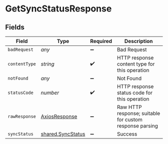 # GetSyncStatusResponse


## Fields

| Field                                                   | Type                                                    | Required                                                | Description                                             |
| ------------------------------------------------------- | ------------------------------------------------------- | ------------------------------------------------------- | ------------------------------------------------------- |
| `badRequest`                                            | *any*                                                   | :heavy_minus_sign:                                      | Bad Request                                             |
| `contentType`                                           | *string*                                                | :heavy_check_mark:                                      | HTTP response content type for this operation           |
| `notFound`                                              | *any*                                                   | :heavy_minus_sign:                                      | Not Found                                               |
| `statusCode`                                            | *number*                                                | :heavy_check_mark:                                      | HTTP response status code for this operation            |
| `rawResponse`                                           | [AxiosResponse](https://axios-http.com/docs/res_schema) | :heavy_minus_sign:                                      | Raw HTTP response; suitable for custom response parsing |
| `syncStatus`                                            | [shared.SyncStatus](../../models/shared/syncstatus.md)  | :heavy_minus_sign:                                      | Success                                                 |